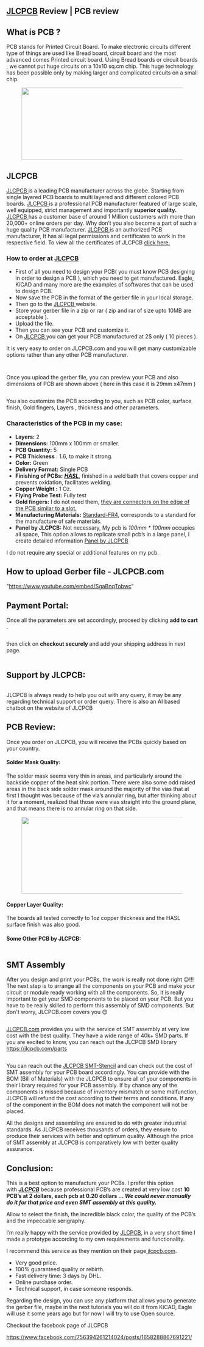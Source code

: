 <!-- wp:heading -->
<h2><a href="https://jlcpcb.com/">JLCPCB</a> Review | PCB review</h2>
<!-- /wp:heading -->

<!-- wp:heading -->
<h2>What is PCB ?</h2>
<!-- /wp:heading -->

<!-- wp:paragraph -->
<p>PCB stands for Printed Circuit Board. To make electronic circuits different type of things are used like Bread board, circuit board and the most advanced comes Printed circuit board. Using Bread boards or circuit boards , we cannot put huge circuits on a 10x10 sq.cm chip. This huge technology has been possible only by making larger and complicated circuits on a small chip.</p>
<!-- /wp:paragraph -->

<!-- wp:image {"align":"center","id":5406,"width":727,"height":189,"sizeSlug":"large"} -->
<div class="wp-block-image"><figure class="aligncenter size-large is-resized"><img src="https://roboticelectronics.in/wp-content/uploads/2021/01/PCB-vs-CB-vs-BB-1024x266.jpg" alt="" class="wp-image-5406" width="727" height="189"/></figure></div>
<!-- /wp:image -->

<!-- wp:heading -->
<h2>JLCPCB</h2>
<!-- /wp:heading -->

<!-- wp:paragraph -->
<p><a href="https://jlcpcb.com/">JLCPCB </a>is a leading PCB manufacturer across the globe. Starting from single layered PCB boards to multi layered and different colored PCB boards. <a href="https://jlcpcb.com/">JLCPCB </a>is a professional PCB manufacturer featured of large scale, well equipped, strict management and importantly <strong>superior quality.</strong> <a href="https://jlcpcb.com/">JLCPCB </a>has a customer base of around 1 Million customers with more than 20,000+ online orders per day. Why don’t you also become a part of such a huge quality PCB manufacturer.&nbsp;<a href="https://jlcpcb.com/">JLCPCB </a>is an authorized PCB manufacturer, It has all legal permissions and certificates to work in the respective field. To view all the certificates of JLCPCB <a href="https://support.jlcpcb.com/article/64-certifications">click here.</a></p>
<!-- /wp:paragraph -->

<!-- wp:heading {"level":3} -->
<h3>How to order at <a href="https://jlcpcb.com/">JLCPCB</a></h3>
<!-- /wp:heading -->

<!-- wp:list -->
<ul><li>First of all you need to design your PCB( you must know PCB designing in order to design a PCB ), which you need to get manufactured. Eagle, KiCAD and many more are the examples of softwares that can be used to design PCB.</li><li>Now save the PCB in the format of the gerber file in your local storage.</li><li>Then go to the <a href="https://jlcpcb.com/">JLCPCB </a>website.</li><li>Store your gerber file in a zip or rar ( zip and rar of size upto 10MB are acceptable ).</li><li>Upload the file.</li><li>Then you can see your PCB and customize it.</li><li>On <a href="https://jlcpcb.com/">JLCPCB </a>you can get your PCB manufactured at 2$ only ( 10 pieces ).</li></ul>
<!-- /wp:list -->

<!-- wp:paragraph -->
<p>It is very easy to order on JLCPCB.com and you will get many customizable options rather than any other PCB manufacturer.&nbsp;</p>
<!-- /wp:paragraph -->

<!-- wp:image {"align":"center","id":5367,"sizeSlug":"large"} -->
<div class="wp-block-image"><figure class="aligncenter size-large"><img src="https://roboticelectronics.in/wp-content/uploads/2021/01/Screenshot-246.jpg" alt="" class="wp-image-5367"/></figure></div>
<!-- /wp:image -->

<!-- wp:image {"align":"center","id":5398,"sizeSlug":"large"} -->
<div class="wp-block-image"><figure class="aligncenter size-large"><img src="https://roboticelectronics.in/wp-content/uploads/2021/01/jlcpcb-1-1024x479.png" alt="" class="wp-image-5398"/></figure></div>
<!-- /wp:image -->

<!-- wp:paragraph -->
<p>Once you upload the gerber file, you can preview your PCB and also dimensions of PCB are shown above ( here in this case it is 29mm x47mm ) </p>
<!-- /wp:paragraph -->

<!-- wp:paragraph -->
<p> </p>
<!-- /wp:paragraph -->

<!-- wp:image {"align":"center","id":5399,"sizeSlug":"large"} -->
<div class="wp-block-image"><figure class="aligncenter size-large"><img src="https://roboticelectronics.in/wp-content/uploads/2021/01/jlc-pcb-2-1024x933.png" alt="" class="wp-image-5399"/></figure></div>
<!-- /wp:image -->

<!-- wp:paragraph -->
<p>You also customize the PCB according to you, such as PCB color, surface finish, Gold fingers, Layers , thickness and other parameters.</p>
<!-- /wp:paragraph -->

<!-- wp:heading {"level":3} -->
<h3>Characteristics of the PCB in my case:</h3>
<!-- /wp:heading -->

<!-- wp:list -->
<ul><li><strong>Layers:</strong>&nbsp;2</li><li><strong>Dimensions:</strong>&nbsp;100mm x 100mm or smaller.</li><li><strong>PCB Quantity:</strong>&nbsp;5</li><li><strong>PCB Thickness</strong>&nbsp;: 1.6, to make it strong.</li><li><strong>Color:</strong>&nbsp;Green</li><li><strong>Delivery Format:</strong>&nbsp;Single PCB</li><li><strong>Finishing of PCBs:</strong>&nbsp;<a rel="noreferrer noopener" href="https://en.wikipedia.org/wiki/Hot_air_solder_leveling" target="_blank"><em><strong>HASL</strong></em></a>, finished in a weld bath that covers copper and prevents oxidation, facilitates welding.</li><li><strong>Copper Weight :</strong>&nbsp;1 Oz.</li><li><strong>Flying Probe Test:</strong>&nbsp;Fully test</li><li><strong>Gold fingers:</strong>&nbsp;I do not need them,&nbsp;<a rel="noreferrer noopener" href="https://jlcpcb.com/quote/pcbOrderFaq/Gold%20Fingers" target="_blank">they are connectors on the edge of the PCB similar to a slot.</a></li><li><strong>Manufacturing Materials:</strong>&nbsp;<a rel="noreferrer noopener" href="https://en.wikipedia.org/wiki/FR-4" target="_blank">Standard-FR4</a>, corresponds to a standard for the manufacture of safe materials.</li><li><strong>Panel by JLCPCB:</strong>&nbsp;Not necessary, My pcb is<em>&nbsp;100mm * 100mm</em>&nbsp;occupies all space, This option allows to replicate small pcb’s in a large panel, I create detailed information&nbsp;<a rel="noreferrer noopener" href="https://jlcpcb.com/quote/pcbOrderFaq/Panel%20by%20JLCPCB" target="_blank">Panel by JLCPCB</a></li></ul>
<!-- /wp:list -->

<!-- wp:paragraph -->
<p>I do not require any special or additional features on my pcb.</p>
<!-- /wp:paragraph -->

<!-- wp:heading -->
<h2>How to upload Gerber file - JLCPCB.com</h2>
<!-- /wp:heading -->

"https://www.youtube.com/embed/SgaBnqTobwc"

<!-- wp:heading -->
<h2>Payment Portal:</h2>
<!-- /wp:heading -->

<!-- wp:paragraph -->
<p>Once all the parameters are set accordingly, proceed by clicking <strong>add to cart</strong> .</p>
<!-- /wp:paragraph -->

<!-- wp:image {"align":"center","id":5400,"sizeSlug":"large"} -->
<div class="wp-block-image"><figure class="aligncenter size-large"><img src="https://roboticelectronics.in/wp-content/uploads/2021/01/JLCPCB-cart-1024x576.png" alt="" class="wp-image-5400"/></figure></div>
<!-- /wp:image -->

<!-- wp:paragraph -->
<p>then click on <strong>checkout securely </strong>and add your shipping address in next page.</p>
<!-- /wp:paragraph -->

<!-- wp:image {"align":"center","id":5401,"sizeSlug":"large"} -->
<div class="wp-block-image"><figure class="aligncenter size-large"><img src="https://roboticelectronics.in/wp-content/uploads/2021/01/shipping-address-1024x576.png" alt="" class="wp-image-5401"/></figure></div>
<!-- /wp:image -->

<!-- wp:paragraph -->
<p></p>
<!-- /wp:paragraph -->

<!-- wp:heading -->
<h2>Support by JLCPCB:</h2>
<!-- /wp:heading -->

<!-- wp:image {"align":"center"} -->
<div class="wp-block-image"><figure class="aligncenter"><img src="https://lh4.googleusercontent.com/TV4BrcnBZ8BjbPHV_81zqI4oElSlcUHMK2qD-nHd7LsY_Q_KiTe0p4-BPX6KA3Kr2FBMjYFHU5BA6VVM6Ym6Ef855I4p2Qm7I-ZKnWNV5jxKBGHR2YJGcuF4-O88Gk7Dt3PRQ-6Z" alt=""/></figure></div>
<!-- /wp:image -->

<!-- wp:paragraph -->
<p>JLCPCB is always ready to help you out with any query, it may be any regarding technical support or order query. There is also an AI based chatbot on the website of JLCPCB</p>
<!-- /wp:paragraph -->

<!-- wp:heading -->
<h2>PCB Review:</h2>
<!-- /wp:heading -->

<!-- wp:paragraph -->
<p>Once you order on JLCPCB, you will receive the PCBs quickly based on your country.&nbsp;&nbsp;</p>
<!-- /wp:paragraph -->

<!-- wp:heading {"level":4} -->
<h4><strong>Solder Mask Quality:</strong></h4>
<!-- /wp:heading -->

<!-- wp:paragraph -->
<p>The solder mask seems very thin in areas, and particularly around the backside copper of the heat sink portion. There were also some odd raised areas in the back side solder mask around the majority of the vias that at first I thought was because of the via’s annular ring, but after thinking about it for a moment, realized that those were vias straight into the ground plane, and that means there is no annular ring on that side.</p>
<!-- /wp:paragraph -->

<!-- wp:image {"id":5366,"width":791,"height":201,"sizeSlug":"large"} -->
<figure class="wp-block-image size-large is-resized"><img src="https://roboticelectronics.in/wp-content/uploads/2021/01/solder-mask-quality.jpg" alt="" class="wp-image-5366" width="791" height="201"/></figure>
<!-- /wp:image -->

<!-- wp:heading {"level":4} -->
<h4><strong>Copper Layer Quality:</strong></h4>
<!-- /wp:heading -->

<!-- wp:paragraph -->
<p>The boards all tested correctly to 1oz copper thickness and the HASL surface finish was also good. </p>
<!-- /wp:paragraph -->

<!-- wp:heading {"level":4} -->
<h4><strong>Some Other PCB by JLCPCB:</strong></h4>
<!-- /wp:heading -->

<!-- wp:image {"align":"center","id":5371,"sizeSlug":"large"} -->
<div class="wp-block-image"><figure class="aligncenter size-large"><img src="https://roboticelectronics.in/wp-content/uploads/2021/01/Screenshot-247.jpg" alt="" class="wp-image-5371"/></figure></div>
<!-- /wp:image -->

<!-- wp:paragraph -->
<p></p>
<!-- /wp:paragraph -->

<!-- wp:heading -->
<h2>SMT Assembly</h2>
<!-- /wp:heading -->

<!-- wp:paragraph -->
<p>After you design and print your PCBs, the work is really not done right 😉!!! The next step is to arrange all the components on your PCB and make your circuit or module ready working with all the components. So, it is really important to get your SMD components to be placed on your PCB. But you have to be really skilled to perform this assembly of SMD components. But don't worry, JLCPCB.com covers you 😊</p>
<!-- /wp:paragraph -->

<!-- wp:image {"align":"center","id":5387,"sizeSlug":"large"} -->
<div class="wp-block-image"><figure class="aligncenter size-large"><img src="http://roboticelectronics.in/wp-content/uploads/2021/01/j10.jpg" alt="" class="wp-image-5387"/></figure></div>
<!-- /wp:image -->

<!-- wp:paragraph -->
<p><a href="https://jlcpcb.com/">JLCPCB.com</a> provides you with the service of SMT assembly at very low cost with the best quality. They have a wide range of 40k+ SMD parts. If you are excited to know, you can reach out the JLCPCB SMD library <a rel="noreferrer noopener" href="https://jlcpcb.com/parts" target="_blank">https://jlcpcb.com/parts</a></p>
<!-- /wp:paragraph -->

<!-- wp:image {"align":"center","id":5387,"sizeSlug":"large"} -->
<div class="wp-block-image"><figure class="aligncenter size-large"><img src="https://roboticelectronics.in/wp-content/uploads/2021/01/image-1024x452.png" alt="" class="wp-image-5387"/></figure></div>
<!-- /wp:image -->

<!-- wp:paragraph -->
<p>You can reach out the <a rel="noreferrer noopener" href="https://cart.jlcpcb.com/quote?orderType=3&amp;stencilWidth=100&amp;stencilLength=100&amp;stencilCounts=5&amp;stencilLayer=2&amp;stencilPly=1.6&amp;steelmeshSellingPriceRecordNum=A8256537-5522-491C-965C-646F5842AEC9&amp;purchaseNumber=" target="_blank">JLCPCB SMT-Stencil</a> and can check out the cost of SMT assembly for your PCB board accordingly. You can provide with the BOM (Bill of Materials) with the JLCPCB to ensure all of your components in their library required for your PCB assembly. If by chance any of the components is missed because of inventory mismatch or some malfunction, JLCPCB will refund the cost according to their terms and conditions. If any of the component in the BOM does not match the component will not be placed.</p>
<!-- /wp:paragraph -->

<!-- wp:paragraph -->
<p>All the designs and assembling are ensured to do with greater industrial standards. As JLCPCB receives thousands of orders, they ensure to produce their services with better and optimum quality. Although the price of SMT assembly at JLCPCB is comparatively low with better quality assurance.</p>
<!-- /wp:paragraph -->

<!-- wp:heading -->
<h2>Conclusion:</h2>
<!-- /wp:heading -->

<!-- wp:paragraph -->
<p>This is a best option to manufacture your PCBs. I prefer this option with&nbsp;<em><strong><a rel="noreferrer noopener" href="https://jlcpcb.com/" target="_blank">JLCPCB</a></strong></em>&nbsp;because professional PCB’s are created at very low cost&nbsp;<strong>10 PCB’s at 2 dollars, each pcb at 0.20 dollars …<em>&nbsp;We could never manually do it for that price and even SMT assembly at this quality.</em></strong></p>
<!-- /wp:paragraph -->

<!-- wp:paragraph -->
<p>Allow to select the finish, the incredible black color, the quality of the PCB’s and the impeccable serigraphy.</p>
<!-- /wp:paragraph -->

<!-- wp:paragraph -->
<p>I’m really happy with the service provided by <a href="https://jlcpcb.com/">JLCPCB</a>, in a very short time I made a prototype according to my own requirements and functionality.</p>
<!-- /wp:paragraph -->

<!-- wp:paragraph -->
<p>I recommend this service as they mention on their page<a href="https://jlcpcb.com/about" target="_blank" rel="noreferrer noopener">&nbsp;jlcpcb.com</a>.</p>
<!-- /wp:paragraph -->

<!-- wp:list -->
<ul><li>Very good price.</li><li>100% guaranteed quality or rebirth.</li><li>Fast delivery time: 3 days by DHL.</li><li>Online purchase order.</li><li>Technical support, in case someone responds.</li></ul>
<!-- /wp:list -->

<!-- wp:paragraph -->
<p>Regarding the design, you can use any platform that allows you to generate the gerber file, maybe in the next tutorials you will do it from KiCAD, Eagle will use it some years ago but for now I will try to use Open source.</p>
<!-- /wp:paragraph -->

<!-- wp:paragraph -->
<p>Checkout the facebook page of JLCPCB</p>
<!-- /wp:paragraph -->


https://www.facebook.com/756394261214024/posts/1658288867691221/

